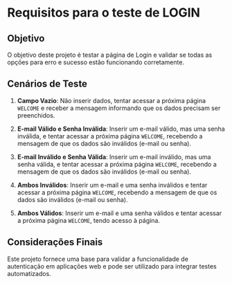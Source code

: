 # Requisitos para o teste de LOGIN

## Objetivo

O objetivo deste projeto é testar a página de Login e validar se todas as opções para erro e sucesso estão funcionando corretamente.

## Cenários de Teste

1. **Campo Vazio**: Não inserir dados, tentar acessar a próxima página `WELCOME` e receber a mensagem informando que os dados precisam ser preenchidos.
   
2. **E-mail Válido e Senha Inválida**: Inserir um e-mail válido, mas uma senha inválida, e tentar acessar a próxima página `WELCOME`, recebendo a mensagem de que os dados são inválidos (e-mail ou senha).

3. **E-mail Inválido e Senha Válida**: Inserir um e-mail inválido, mas uma senha válida, e tentar acessar a próxima página `WELCOME`, recebendo a mensagem de que os dados são inválidos (e-mail ou senha).

4. **Ambos Inválidos**: Inserir um e-mail e uma senha inválidos e tentar acessar a próxima página `WELCOME`, recebendo a mensagem de que os dados são inválidos (e-mail ou senha).

5. **Ambos Válidos**: Inserir um e-mail e uma senha válidos e tentar acessar a próxima página `WELCOME`, tendo acesso à página.

## Considerações Finais

Este projeto fornece uma base para validar a funcionalidade de autenticação em aplicações web e pode ser utilizado para integrar testes automatizados.